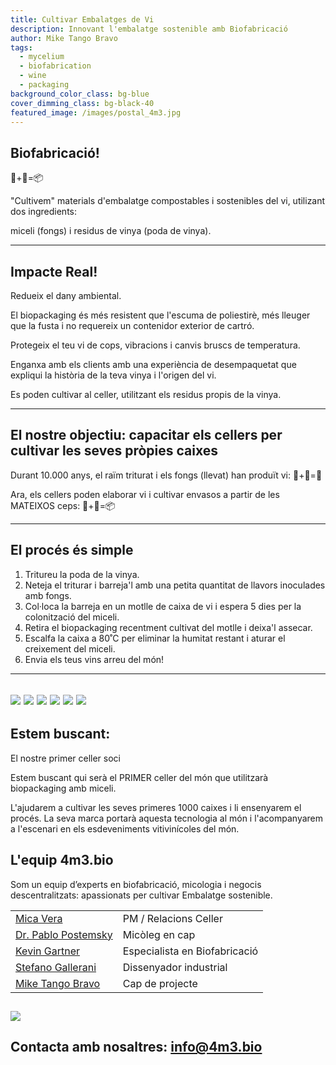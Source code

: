 ```yaml
---
title: Cultivar Embalatges de Vi
description: Innovant l'embalatge sostenible amb Biofabricació
author: Mike Tango Bravo
tags:
  - mycelium
  - biofabrication
  - wine
  - packaging
background_color_class: bg-blue
cover_dimming_class: bg-black-40
featured_image: /images/postal_4m3.jpg
---
```


## Biofabricació! 
🍄+🍇=📦

"Cultivem" materials d'embalatge compostables i sostenibles del vi, utilizant dos ingredients:

miceli (fongs) i
residus de vinya (poda de vinya).

---

## Impacte Real!

Redueix el dany ambiental.

El biopackaging és més resistent que l'escuma de poliestirè, més lleuger que la fusta i no requereix un contenidor exterior de cartró.

Protegeix el teu vi de cops, vibracions i canvis bruscs de temperatura.

Enganxa amb els clients amb una experiència de desempaquetat que expliqui la història de la teva vinya i l'origen del vi.

Es poden cultivar al celler, utilitzant els residus propis de la vinya.

---
## El nostre objectiu: capacitar els cellers per cultivar les seves pròpies caixes

Durant 10.000 anys, el raïm triturat i els fongs (llevat) han produït vi: 🍄+🍇=🍷

Ara, els cellers poden elaborar vi i cultivar envasos a partir de les MATEIXOS ceps: 🍄+🍇=📦

---

## El procés és simple

1. Tritureu la poda de la vinya.
2. Neteja el triturar i barreja'l amb una petita quantitat de llavors inoculades amb fongs.
3. Col·loca la barreja en un motlle de caixa de vi i espera 5 dies per la colonització del miceli.
4. Retira el biopackaging recentment cultivat del motlle i deixa'l assecar.
5. Escalfa la caixa a 80˚C per eliminar la humitat restant i aturar el creixement del miceli.
6. Envia els teus vins arreu del món!

---
![](/images/bluesky.jpg)
![](/images/2box_lid.jpg)
![](/images/sixbottle.jpg)
![](/images/empty_shadow.jpg)
![](/images/oblique_box.jpg)
![](/images/thinker.jpg)
---


## Estem buscant:

El nostre primer celler soci

Estem buscant qui serà el PRIMER celler del món que utilitzarà biopackaging amb miceli.

L'ajudarem a cultivar les seves primeres 1000 caixes i li ensenyarem el procés. La seva marca portarà aquesta tecnologia al món i l'acompanyarem a l'escenari en els esdeveniments vitivinícoles del món.
## L'equip 4m3.bio

Som un equip d’experts en biofabricació, micologia i negocis descentralitzats: apassionats per cultivar Embalatge sostenible.

|                                                                                |                               |
| ------------------------------------------------------------------------------ | ----------------------------- |
| [Mica Vera](https://www.linkedin.com/in/mica-vera-fernández-0b136a1/)          | PM / Relacions Celler         |
| [Dr. Pablo Postemsky](https://www.linkedin.com/in/pablo-d-postemsky-70009896/) | Micòleg en cap                |
| [Kevin Gartner](https://youtu.be/dQw4w9WgXcQ?si=-2hPaneFe2LBzwxd)              | Especialista en Biofabricació |
| [Stefano Gallerani ](https://www.linkedin.com/in/stefano-gallerani-8836001a0/) | Dissenyador industrial        |
| [Mike Tango Bravo](https://www.linkedin.com/in/barrowmike/)                    | Cap de projecte               |
![](/images/two_squares.jpg)
---

## Contacta amb nosaltres: info@4m3.bio
